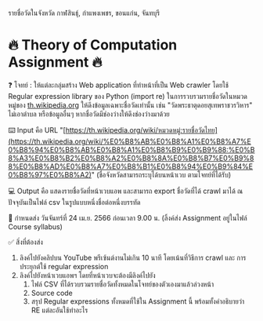 รายชื่อวัดในจังหวัด กาฬสินธุ์, กำแพงเพชร, ขอนแก่น, จันทบุรี

# 🔥 Theory of Computation Assignment 🔥

❓ โจทย์ : ให้แต่ละกลุ่มสร้าง Web application ที่ทำหน้าที่เป็น Web crawler โดยใช้ Regular expression library ของ Python (import re) ในการรวบรวมรายชื่อวัดในหมวดหมู่ของ [th.wikipedia.org](http://th.wikipedia.org/) ให้ดึงข้อมูลเฉพาะชื่อวัดเท่านั้น
เช่น "วัดพระธาตุดอยสุเทพราชวรวิหาร" ไม่เอาตำบล หรือข้อมูลอื่นๆ หากชื่อวัดมีช่องว่างให้ดึงช่องว่างมาด้วย

⌨️ Input คือ URL "[https://th.wikipedia.org/wiki/หมวดหมู่:รายชื่อวัดไทย](https://th.wikipedia.org/wiki/%E0%B8%AB%E0%B8%A1%E0%B8%A7%E0%B8%94%E0%B8%AB%E0%B8%A1%E0%B8%B9%E0%B9%88:%E0%B8%A3%E0%B8%B2%E0%B8%A2%E0%B8%8A%E0%B8%B7%E0%B9%88%E0%B8%AD%E0%B8%A7%E0%B8%B1%E0%B8%94%E0%B9%84%E0%B8%97%E0%B8%A2)" (ชื่อจังหวัดสามารถระบุได้บนหน้าเวบ ตามโจทย์ที่ได้รับ)

💻 Output คือ แสดงรายชื่อวัดที่หน้าเวบแอพ และสามารถ export ชื่อวัดที่ได้ crawl มาได้ ณ ปัจจุบันเป็นไฟล์ csv ในรูปแบบหนึ่งชื่อต่อหนึ่งบรรทัด

📅 กำหนดส่ง วันจันทร์ที่ 24 เม.ย. 2566 ก่อนเวลา 9.00 น. (ลิ้งค์ส่ง Assignment อยู่ในไฟล์ Course syllabus) 

✅ สิ่งที่ต้องส่ง

1. ลิงค์ไปยังคลิปบน YouTube พรีเซ้นต์งานไม่เกิน 10 นาที โดยเน้นที่วิธีการ crawl และ การประยุกต์ใช้ regular expression
2. ลิงค์ไปยังหน้าเวบแอพฯ โดยที่หน้าเวบจะต้องมีลิงค์ไปยัง
    1. ไฟล์ CSV ที่ได้รวบรวมรายชื่อวัดทั้งหมดในโจทย์ของตัวเองมาแล้วล่วงหน้า
    2. Source code
    3. สรุป Regular expressions ทั้งหมดที่ใช้ใน Assignment นี้ พร้อมทั้งคำอธิบายว่า RE แต่ละอันใช้ทำอะไร